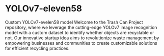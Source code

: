 # YOLOv7-eleven58
Custom YOLOv7-evelen58 model
Welcome to the Trash Can Project repository, where we leverage the cutting-edge YOLOv7 image recognition model with a custom dataset to identify whether objects are recyclable or not. Our innovative startup idea aims to revolutionize waste management by empowering businesses and communities to create customizable solutions for efficient recycling practices.
